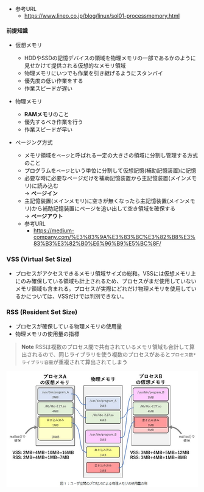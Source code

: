 - 参考URL
  - https://www.lineo.co.jp/blog/linux/sol01-processmemory.html

#### 前提知識
- 仮想メモリ
  - HDDやSSDの記憶デバイスの領域を物理メモリの一部であるかのように見せかけて提供される仮想的なメモリ領域
  - 物理メモリにいつでも作業を引き継げるようにスタンバイ
  - 優先度の低い作業をする
  - 作業スピードが遅い
- 物理メモリ
  - **RAMメモリ**のこと
  - 優先するべき作業を行う
  - 作業スピードが早い  

- ページング方式
  - メモリ領域を`ページ`と呼ばれる一定の大きさの領域に分割し管理する方式のこと
  - プログラムを`ページ`という単位に分割して仮想記憶(補助記憶装置)に記憶
  - 必要な時に必要なページだけを補助記憶装置から主記憶装置(メインメモリ)に読み込む  
    → __ページイン__  
  - 主記憶装置(メインメモリ)に空きが無くなったら主記憶装置(メインメモリ)から補助記憶装置にページを追い出して空き領域を確保する  
    → __ページアウト__
  - 参考URL
    - https://medium-company.com/%E3%83%9A%E3%83%BC%E3%82%B8%E3%83%B3%E3%82%B0%E6%96%B9%E5%BC%8F/

### VSS (Virtual Set Size)
- プロセスがアクセスできるメモリ領域サイズの総和。VSSには仮想メモリ上にのみ確保している領域も計上されるため、プロセスがまだ使用していないメモリ領域も含まれる。プロセスが実際にどれだけ物理メモリを使用しているかについては、VSSだけでは判別できない。  

### RSS (Resident Set Size)
- プロセスが確保している物理メモリの使用量
- 物理メモリの使用量の指標
> **Note**
> RSSは複数のプロセス間で共有されているメモリ領域も合計して算出されるので、同じライブラリを使う複数のプロセスがあると`プロセス数*ライブラリ容量`が重複されて算出されてしまう

![RSS](https://github.com/nutslove/Knowledges/blob/main/Linux/image/RSS.jpg)  